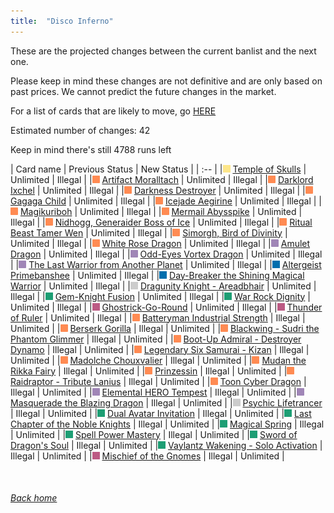 ```yaml
---
title:  "Disco Inferno"
---
```


These are the projected changes between the current banlist and the next one.

Please keep in mind these changes are not definitive and are only based on past prices. We cannot predict the future changes in the market.

For a list of cards that are likely to move, go [HERE](closeprices)

Estimated number of changes: 42

Keep in mind there's still 4788 runs left

| Card name | Previous Status | New Status |
| :-- |
|<img src="assets/vanilla.png" alt="Normal Monster" width="12" height="12"/> [Temple of Skulls](https://db.ygoprodeck.com/card/?search=Temple%20of%20Skulls) | Unlimited | Illegal |
|<img src="assets/effect.png" alt="Effect Monster" width="12" height="12"/> [Artifact Moralltach](https://db.ygoprodeck.com/card/?search=Artifact%20Moralltach) | Unlimited | Illegal |
|<img src="assets/effect.png" alt="Effect Monster" width="12" height="12"/> [Darklord Ixchel](https://db.ygoprodeck.com/card/?search=Darklord%20Ixchel) | Unlimited | Illegal |
|<img src="assets/effect.png" alt="Effect Monster" width="12" height="12"/> [Darkness Destroyer](https://db.ygoprodeck.com/card/?search=Darkness%20Destroyer) | Unlimited | Illegal |
|<img src="assets/effect.png" alt="Effect Monster" width="12" height="12"/> [Gagaga Child](https://db.ygoprodeck.com/card/?search=Gagaga%20Child) | Unlimited | Illegal |
|<img src="assets/effect.png" alt="Effect Monster" width="12" height="12"/> [Icejade Aegirine](https://db.ygoprodeck.com/card/?search=Icejade%20Aegirine) | Unlimited | Illegal |
|<img src="assets/effect.png" alt="Effect Monster" width="12" height="12"/> [Magikuriboh](https://db.ygoprodeck.com/card/?search=Magikuriboh) | Unlimited | Illegal |
|<img src="assets/effect.png" alt="Effect Monster" width="12" height="12"/> [Mermail Abysspike](https://db.ygoprodeck.com/card/?search=Mermail%20Abysspike) | Unlimited | Illegal |
|<img src="assets/effect.png" alt="Effect Monster" width="12" height="12"/> [Nidhogg, Generaider Boss of Ice](https://db.ygoprodeck.com/card/?search=Nidhogg,%20Generaider%20Boss%20of%20Ice) | Unlimited | Illegal |
|<img src="assets/effect.png" alt="Effect Monster" width="12" height="12"/> [Ritual Beast Tamer Wen](https://db.ygoprodeck.com/card/?search=Ritual%20Beast%20Tamer%20Wen) | Unlimited | Illegal |
|<img src="assets/effect.png" alt="Effect Monster" width="12" height="12"/> [Simorgh, Bird of Divinity](https://db.ygoprodeck.com/card/?search=Simorgh,%20Bird%20of%20Divinity) | Unlimited | Illegal |
|<img src="assets/effect.png" alt="Effect Monster" width="12" height="12"/> [White Rose Dragon](https://db.ygoprodeck.com/card/?search=White%20Rose%20Dragon) | Unlimited | Illegal |
|<img src="assets/fusion.png" alt="XYZ Fusion" width="12" height="12"/> [Amulet Dragon](https://db.ygoprodeck.com/card/?search=Amulet%20Dragon) | Unlimited | Illegal |
|<img src="assets/fusion.png" alt="XYZ Fusion" width="12" height="12"/> [Odd-Eyes Vortex Dragon](https://db.ygoprodeck.com/card/?search=Odd-Eyes%20Vortex%20Dragon) | Unlimited | Illegal |
|<img src="assets/fusion.png" alt="XYZ Fusion" width="12" height="12"/> [The Last Warrior from Another Planet](https://db.ygoprodeck.com/card/?search=The%20Last%20Warrior%20from%20Another%20Planet) | Unlimited | Illegal |
|<img src="assets/link.png" alt="Link Monster" width="12" height="12"/> [Altergeist Primebanshee](https://db.ygoprodeck.com/card/?search=Altergeist%20Primebanshee) | Unlimited | Illegal |
|<img src="assets/link.png" alt="Link Monster" width="12" height="12"/> [Day-Breaker the Shining Magical Warrior](https://db.ygoprodeck.com/card/?search=Day-Breaker%20the%20Shining%20Magical%20Warrior) | Unlimited | Illegal |
|<img src="assets/synchro.png" alt="Synchro Monster" width="12" height="12"/> [Dragunity Knight - Areadbhair](https://db.ygoprodeck.com/card/?search=Dragunity%20Knight%20-%20Areadbhair) | Unlimited | Illegal |
|<img src="assets/spell.png" alt="Spell" width="12" height="12"/> [Gem-Knight Fusion](https://db.ygoprodeck.com/card/?search=Gem-Knight%20Fusion) | Unlimited | Illegal |
|<img src="assets/spell.png" alt="Spell" width="12" height="12"/> [War Rock Dignity](https://db.ygoprodeck.com/card/?search=War%20Rock%20Dignity) | Unlimited | Illegal |
|<img src="assets/trap.png" alt="Trap" width="12" height="12"/> [Ghostrick-Go-Round](https://db.ygoprodeck.com/card/?search=Ghostrick-Go-Round) | Unlimited | Illegal |
|<img src="assets/trap.png" alt="Trap" width="12" height="12"/> [Thunder of Ruler](https://db.ygoprodeck.com/card/?search=Thunder%20of%20Ruler) | Unlimited | Illegal |
|<img src="assets/effect.png" alt="Effect Monster" width="12" height="12"/> [Batteryman Industrial Strength](https://db.ygoprodeck.com/card/?search=Batteryman%20Industrial%20Strength) | Illegal | Unlimited |
|<img src="assets/effect.png" alt="Effect Monster" width="12" height="12"/> [Berserk Gorilla](https://db.ygoprodeck.com/card/?search=Berserk%20Gorilla) | Illegal | Unlimited |
|<img src="assets/effect.png" alt="Effect Monster" width="12" height="12"/> [Blackwing - Sudri the Phantom Glimmer](https://db.ygoprodeck.com/card/?search=Blackwing%20-%20Sudri%20the%20Phantom%20Glimmer) | Illegal | Unlimited |
|<img src="assets/effect.png" alt="Effect Monster" width="12" height="12"/> [Boot-Up Admiral - Destroyer Dynamo](https://db.ygoprodeck.com/card/?search=Boot-Up%20Admiral%20-%20Destroyer%20Dynamo) | Illegal | Unlimited |
|<img src="assets/effect.png" alt="Effect Monster" width="12" height="12"/> [Legendary Six Samurai - Kizan](https://db.ygoprodeck.com/card/?search=Legendary%20Six%20Samurai%20-%20Kizan) | Illegal | Unlimited |
|<img src="assets/effect.png" alt="Effect Monster" width="12" height="12"/> [Madolche Chouxvalier](https://db.ygoprodeck.com/card/?search=Madolche%20Chouxvalier) | Illegal | Unlimited |
|<img src="assets/effect.png" alt="Effect Monster" width="12" height="12"/> [Mudan the Rikka Fairy](https://db.ygoprodeck.com/card/?search=Mudan%20the%20Rikka%20Fairy) | Illegal | Unlimited |
|<img src="assets/effect.png" alt="Effect Monster" width="12" height="12"/> [Prinzessin](https://db.ygoprodeck.com/card/?search=Prinzessin) | Illegal | Unlimited |
|<img src="assets/effect.png" alt="Effect Monster" width="12" height="12"/> [Raidraptor - Tribute Lanius](https://db.ygoprodeck.com/card/?search=Raidraptor%20-%20Tribute%20Lanius) | Illegal | Unlimited |
|<img src="assets/effect.png" alt="Effect Monster" width="12" height="12"/> [Toon Cyber Dragon](https://db.ygoprodeck.com/card/?search=Toon%20Cyber%20Dragon) | Illegal | Unlimited |
|<img src="assets/fusion.png" alt="XYZ Fusion" width="12" height="12"/> [Elemental HERO Tempest](https://db.ygoprodeck.com/card/?search=Elemental%20HERO%20Tempest) | Illegal | Unlimited |
|<img src="assets/fusion.png" alt="XYZ Fusion" width="12" height="12"/> [Masquerade the Blazing Dragon](https://db.ygoprodeck.com/card/?search=Masquerade%20the%20Blazing%20Dragon) | Illegal | Unlimited |
|<img src="assets/synchro.png" alt="Synchro Monster" width="12" height="12"/> [Psychic Lifetrancer](https://db.ygoprodeck.com/card/?search=Psychic%20Lifetrancer) | Illegal | Unlimited |
|<img src="assets/spell.png" alt="Spell" width="12" height="12"/> [Dual Avatar Invitation](https://db.ygoprodeck.com/card/?search=Dual%20Avatar%20Invitation) | Illegal | Unlimited |
|<img src="assets/spell.png" alt="Spell" width="12" height="12"/> [Last Chapter of the Noble Knights](https://db.ygoprodeck.com/card/?search=Last%20Chapter%20of%20the%20Noble%20Knights) | Illegal | Unlimited |
|<img src="assets/spell.png" alt="Spell" width="12" height="12"/> [Magical Spring](https://db.ygoprodeck.com/card/?search=Magical%20Spring) | Illegal | Unlimited |
|<img src="assets/spell.png" alt="Spell" width="12" height="12"/> [Spell Power Mastery](https://db.ygoprodeck.com/card/?search=Spell%20Power%20Mastery) | Illegal | Unlimited |
|<img src="assets/spell.png" alt="Spell" width="12" height="12"/> [Sword of Dragon's Soul](https://db.ygoprodeck.com/card/?search=Sword%20of%20Dragon's%20Soul) | Illegal | Unlimited |
|<img src="assets/spell.png" alt="Spell" width="12" height="12"/> [Vaylantz Wakening - Solo Activation](https://db.ygoprodeck.com/card/?search=Vaylantz%20Wakening%20-%20Solo%20Activation) | Illegal | Unlimited |
|<img src="assets/trap.png" alt="Trap" width="12" height="12"/> [Mischief of the Gnomes](https://db.ygoprodeck.com/card/?search=Mischief%20of%20the%20Gnomes) | Illegal | Unlimited |

<br>

###### [Back home](index)